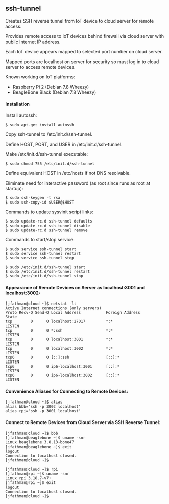 ## ssh-tunnel
Creates SSH reverse tunnel from IoT device to cloud server for remote access.

Provides remote access to IoT devices behind firewall via cloud server with public Internet IP address.

Each IoT device appears mapped to selected port number on cloud server.

Mapped ports are localhost on server for security so must log in to cloud server to access remote devices.

Known working on IoT platforms:

* Raspberry Pi 2 (Debian 7.8 Wheezy)
* BeagleBone Black (Debian 7.8 Wheezy)

#### Installation

Install autossh:
```
$ sudo apt-get install autossh
```
Copy ssh-tunnel to /etc/init.d/ssh-tunnel.

Define HOST, PORT, and USER in /etc/init.d/ssh-tunnel.

Make /etc/init.d/ssh-tunnel executable:
```
$ sudo chmod 755 /etc/init.d/ssh-tunnel
```

Define equivalent HOST in /etc/hosts if not DNS resolvable.

Eliminate need for interactive password (as root since runs as root at startup):
```
$ sudo ssh-keygen -t rsa
$ sudo ssh-copy-id $USER@$HOST
```
Commands to update sysvinit script links:
```
$ sudo update-rc.d ssh-tunnel defaults
$ sudo update-rc.d ssh-tunnel disable
$ sudo update-rc.d ssh-tunnel remove
```
Commands to start/stop service:
```
$ sudo service ssh-tunnel start
$ sudo service ssh-tunnel restart
$ sudo service ssh-tunnel stop
```
```
$ sudo /etc/init.d/ssh-tunnel start
$ sudo /etc/init.d/ssh-tunnel restart
$ sudo /etc/init.d/ssh-tunnel stop
```
#### Appearance of Remote Devices on Server as localhost:3001 and localhost:3002:
```
[jfathman@cloud ~]$ netstat -lt
Active Internet connections (only servers)
Proto Recv-Q Send-Q Local Address           Foreign Address         State      
tcp        0      0 localhost:27017         *:*                     LISTEN     
tcp        0      0 *:ssh                   *:*                     LISTEN     
tcp        0      0 localhost:3001          *:*                     LISTEN     
tcp        0      0 localhost:3002          *:*                     LISTEN     
tcp6       0      0 [::]:ssh                [::]:*                  LISTEN     
tcp6       0      0 ip6-localhost:3001      [::]:*                  LISTEN     
tcp6       0      0 ip6-localhost:3002      [::]:*                  LISTEN     
```
#### Convenience Aliases for Connecting to Remote Devices:
```
[jfathman@cloud ~]$ alias
alias bbb='ssh -p 3002 localhost'
alias rpi='ssh -p 3001 localhost'
```
#### Connect to Remote Devices from Cloud Server via SSH Reverse Tunnel:
```
[jfathman@cloud ~]$ bbb
[jfathman@beaglebone ~]$ uname -snr
Linux beaglebone 3.8.13-bone47
[jfathman@beaglebone ~]$ exit
logout
Connection to localhost closed.
[jfathman@cloud ~]$
```
```
[jfathman@cloud ~]$ rpi
[jfathman@rpi ~]$ uname -snr
Linux rpi 3.18.7-v7+
[jfathman@rpi ~]$ exit
logout
Connection to localhost closed.
[jfathman@cloud ~]$
```
